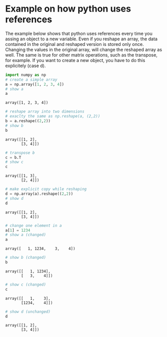 
# Example on how python uses references
The example below shows that python uses references every time you assing an object to a new variable. Even if you reshape an array, the data contained in the original and reshaped version is stored only once. Changing the values in the original array, will change the reshaped array as well. The same is true for other matrix operations, such as the transpose, for example. If you want to create a new object, you have to do this explicitely (case d).


```python
import numpy as np
# create a simple array
a = np.array([1, 2, 3, 4])
# show a
a
```




    array([1, 2, 3, 4])




```python
# reshape array into two dimensions
# exaclty the same as np.reshape(a, (2,2))
b = a.reshape((2,2))
# show b
b
```




    array([[1, 2],
           [3, 4]])




```python
# transpose b
c = b.T
# show c
c
```




    array([[1, 3],
           [2, 4]])




```python
# make explicit copy while reshaping
d = np.array(a).reshape((2,2))
# show d
d
```




    array([[1, 2],
           [3, 4]])




```python
# change one element in a
a[1] = 1234
# show a (changed)
a
```




    array([   1, 1234,    3,    4])




```python
# show b (changed)
b
```




    array([[   1, 1234],
           [   3,    4]])




```python
# show c (changed)
c
```




    array([[   1,    3],
           [1234,    4]])




```python
# show d (unchanged)
d
```




    array([[1, 2],
           [3, 4]])


